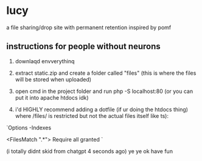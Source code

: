 # lucy
a file sharing/drop site with permanent retention inspired by pomf

## instructions for people without neurons
1. downlaqd envverythinq

2. extract static.zip and create a folder called "files" (this is where the files will be stored when uploaded)

3. open cmd in the project folder and run php -S localhost:80 (or you can put it into apache htdocs idk)

4. i'd HIGHLY recommend adding a dotfile (if ur doing the htdocs thing) where /files/ is restricted but not the actual files itself like ts):

`Options -Indexes

<FilesMatch ".*">
    Require all granted
</FilesMatch>`

(i totally didnt skid from chatgpt 4 seconds ago)
ye ye ok have fun
